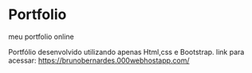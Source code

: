 # Portfolio
meu portfolio online

Portfólio desenvolvido utilizando apenas Html,css e Bootstrap.
link para acessar: https://brunobernardes.000webhostapp.com/
